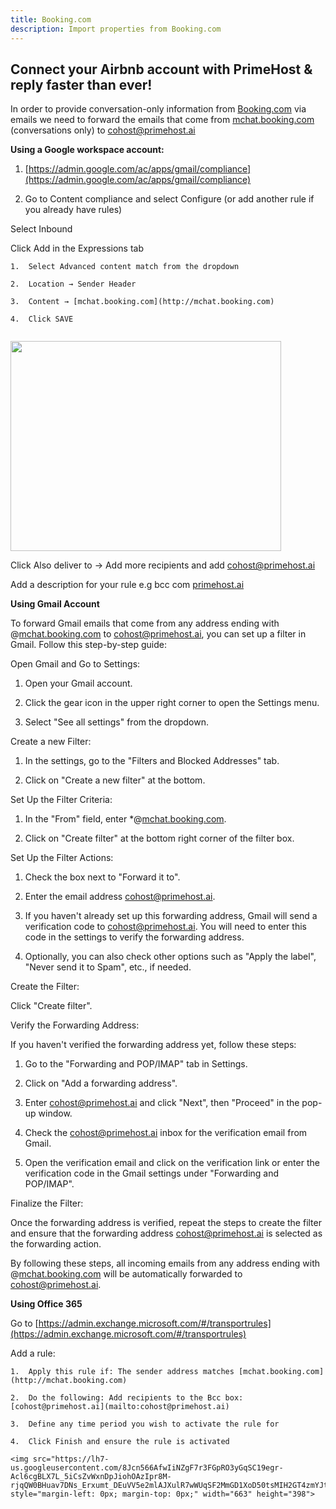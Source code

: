 ```yaml
---
title: Booking.com
description: Import properties from Booking.com
---
```

## **Connect your Airbnb account with PrimeHost & reply faster than ever!**

In order to provide conversation-only information from [Booking.com](http://Booking.com) via emails we need to forward the emails that come from [mchat.booking.com](http://mchat.booking.com) (conversations only) to [cohost@primehost.ai](mailto:cohost@primehost.ai)

**Using a Google workspace account:**

1.  [https://admin.google.com/ac/apps/gmail/compliance](https://admin.google.com/ac/apps/gmail/compliance)
    
2.  Go to Content compliance and select Configure (or add another rule if you already have rules)
    

Select Inbound

Click Add in the Expressions tab

```
1.  Select Advanced content match from the dropdown
    
2.  Location → Sender Header
    
3.  Content → [mchat.booking.com](http://mchat.booking.com) 
    
4.  Click SAVE
    
```

<img src="https://lh7-us.googleusercontent.com/iUEspCpqvTDfP8WaXUFnNwDapp7CZ5IVEC42uCWom_E6a-MdxIE2FYOPJSD9PjGqc8LSh3sZkH8gbANV-5dsMK6D-SsCHvzmK6xXwkfIQmiKHVw_uAUKhJOIo_vTNN-SR2NAMs1lvhU8g6_-s3kx7Xw" style="margin-left: 0px; margin-top: 0px;" width="433" height="336">

Click Also deliver to → Add more recipients and add [cohost@primehost.ai](mailto:cohost@primehost.ai)

Add a description for your rule e.g bcc com [primehost.ai](http://primehost.ai)

**Using Gmail Account**

To forward Gmail emails that come from any address ending with @[mchat.booking.com](http://mchat.booking.com) to [cohost@primehost.ai](mailto:cohost@primehost.ai), you can set up a filter in Gmail. Follow this step-by-step guide:

Open Gmail and Go to Settings:

1.  Open your Gmail account.
    
2.  Click the gear icon in the upper right corner to open the Settings menu.
    
3.  Select "See all settings" from the dropdown.
    

Create a new Filter:

1.  In the settings, go to the "Filters and Blocked Addresses" tab.
    
2.  Click on "Create a new filter" at the bottom.
    

Set Up the Filter Criteria:

1.  In the "From" field, enter \*@[mchat.booking.com](http://mchat.booking.com).
    
2.  Click on "Create filter" at the bottom right corner of the filter box.
    

Set Up the Filter Actions:

1.  Check the box next to "Forward it to".
    
2.  Enter the email address [cohost@primehost.ai](mailto:cohost@primehost.ai).
    
3.  If you haven't already set up this forwarding address, Gmail will send a verification code to [cohost@primehost.ai](mailto:cohost@primehost.ai). You will need to enter this code in the settings to verify the forwarding address.
    
4.  Optionally, you can also check other options such as "Apply the label", "Never send it to Spam", etc., if needed.
    

Create the Filter:

Click "Create filter".

Verify the Forwarding Address:

If you haven't verified the forwarding address yet, follow these steps:

1.  Go to the "Forwarding and POP/IMAP" tab in Settings.
    
2.  Click on "Add a forwarding address".
    
3.  Enter [cohost@primehost.ai](mailto:cohost@primehost.ai) and click "Next", then "Proceed" in the pop-up window.
    
4.  Check the [cohost@primehost.ai](mailto:cohost@primehost.ai) inbox for the verification email from Gmail.
    
5.  Open the verification email and click on the verification link or enter the verification code in the Gmail settings under "Forwarding and POP/IMAP".
    

Finalize the Filter:

Once the forwarding address is verified, repeat the steps to create the filter and ensure that the forwarding address [cohost@primehost.ai](mailto:cohost@primehost.ai) is selected as the forwarding action.

By following these steps, all incoming emails from any address ending with @[mchat.booking.com](http://mchat.booking.com) will be automatically forwarded to [cohost@primehost.ai](mailto:cohost@primehost.ai).

**Using Office 365**

Go to [https://admin.exchange.microsoft.com/#/transportrules](https://admin.exchange.microsoft.com/#/transportrules)

Add a rule:

```
1.  Apply this rule if: The sender address matches [mchat.booking.com](http://mchat.booking.com)
    
2.  Do the following: Add recipients to the Bcc box: [cohost@primehost.ai](mailto:cohost@primehost.ai)
    
3.  Define any time period you wish to activate the rule for
    
4.  Click Finish and ensure the rule is activated

<img src="https://lh7-us.googleusercontent.com/8Jcn566AfwIiNZgF7r3FGpRO3yGqSC19egr-Acl6cgBLX7L_5iCsZvWxnDpJiohOAzIpr8M-rjqQW0BHuav7DNs_Erxumt_DEuVV5e2mlAJXulR7wWUqSF2MmGD1XoD50tsMIH2GT4zmYJt8_aCJJPw" style="margin-left: 0px; margin-top: 0px;" width="663" height="398">
```